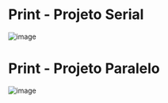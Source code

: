 # Print - Projeto Serial
![image](https://user-images.githubusercontent.com/83376070/235526418-3c400e68-f713-4218-b508-159d641343cf.png)

# Print - Projeto Paralelo
![image](https://user-images.githubusercontent.com/83376070/236942159-332a5aea-80d5-4688-ad77-1f6378d07b00.png)

